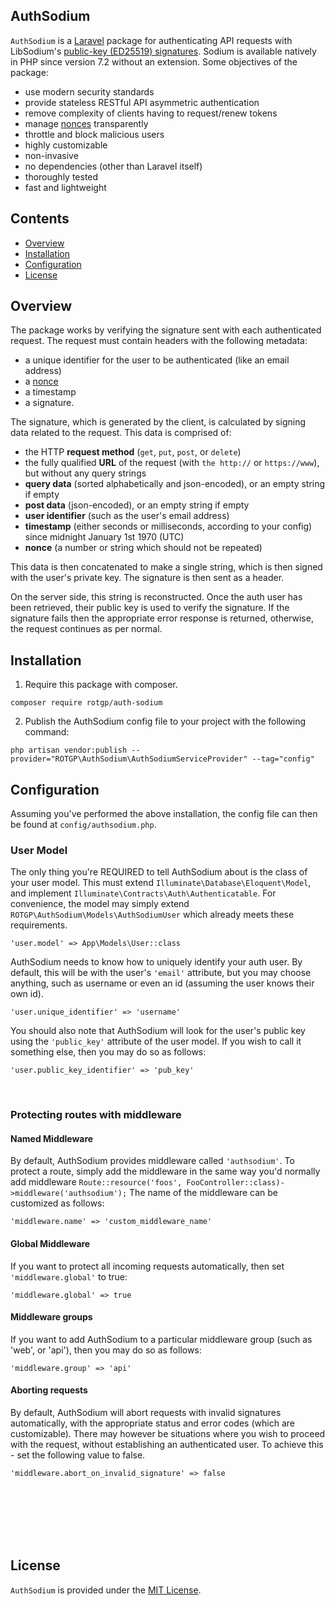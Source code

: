 <!-- ![Closures logo](https://raw.githubusercontent.com/vhesener/Closures/assets/assets/logo3.1.png) -->

<!-- [![Language](https://badgen.net/packagist/php/monolog/monolog)]()
[![License](https://img.shields.io/github/license/vhesener/Closures.svg?style=plastic&colorB=68B7EB)]()
[![Release](https://img.shields.io/github/release/vhesener/Closures.svg?style=plastic&colorB=68B7EB)]() -->

## AuthSodium

`AuthSodium` is a [Laravel](https://laravel.com/)
package for authenticating API requests with LibSodium's
[public-key (ED25519)
signatures](https://libsodium.gitbook.io/doc/public-key_cryptography/public-key_signatures).
Sodium is available natively in PHP since version 7.2
without an extension. Some objectives of the package:
  * use modern security standards
  * provide stateless RESTful API asymmetric authentication
  * remove complexity of clients having to request/renew tokens
  * manage
    [nonces](https://en.wikipedia.org/wiki/Cryptographic_nonce)
    transparently
  * throttle and block malicious users
  * highly customizable
  * non-invasive
  * no dependencies (other than Laravel itself)
  * thoroughly tested
  * fast and lightweight


## Contents
  - [Overview](#overview)
  - [Installation](#installation)
  - [Configuration](#configuration)
  - [License](#license)

## Overview

The package works by verifying the signature sent with each
authenticated request. The request must contain headers
with the following metadata: 
 - a unique identifier for the
user to be authenticated (like an email address)
 - a
   [nonce](https://en.wikipedia.org/wiki/Cryptographic_nonce)
 - a timestamp
 - a signature. 

The signature, which is generated by the client, is calculated by signing data
related to the request. This data is comprised of:
 - the HTTP **request method** (`get`, `put`, `post`, or `delete`)
 - the fully qualified **URL** of the request (with `the
   http://` or `https://www`), but without any query
   strings
 - **query data** (sorted alphabetically and json-encoded),
   or an empty string if empty
 - **post data** (json-encoded), or an empty string if empty
 - **user identifier** (such as the user's email address)
 - **timestamp** (either seconds or milliseconds, according
   to your config) since midnight January 1st 1970 (UTC)
 - **nonce** (a number or string which should not be repeated)

This data is then concatenated to make a single string,
which is then signed with the user's private key. The
signature is then sent as a header.

On the server side, this string is reconstructed. Once
the auth user has been retrieved, their public key is
used to verify the signature. If the signature fails
then the appropriate error response is returned,
otherwise, the request continues as per normal.

## Installation

1) Require this package with composer.

```shell
composer require rotgp/auth-sodium
```

2) Publish the AuthSodium config file to your project with
   the following command:

```shell
php artisan vendor:publish --provider="ROTGP\AuthSodium\AuthSodiumServiceProvider" --tag="config"
```

## Configuration

Assuming you've performed the above installation, the
config file can then be found at
`config/authsodium.php`. 

### User Model
The only thing you're REQUIRED to tell AuthSodium
about is the class of your user model. This must extend
`Illuminate\Database\Eloquent\Model`, and implement
`Illuminate\Contracts\Auth\Authenticatable`. For
convenience, the model may simply extend
`ROTGP\AuthSodium\Models\AuthSodiumUser` which already
meets these requirements.

`'user.model' => App\Models\User::class`

AuthSodium needs to know how to uniquely identify your
auth user. By default, this will be with the user's
`'email'` attribute, but you may choose anything, such
as username or even an id (assuming the user knows
their own id). 

`'user.unique_identifier' => 'username'`

You should also note that AuthSodium will look for the
user's public key using the `'public_key'` attribute of
the user model. If you wish to call it something else,
then you may do so as follows:

`'user.public_key_identifier' => 'pub_key'`

<br />


### Protecting routes with middleware

#### Named Middleware

By default, AuthSodium provides middleware called
`'authsodium'`. To protect a route, simply add the
middleware in the same way you'd normally add middleware
`Route::resource('foos',
FooController::class)->middleware('authsodium');` The
name of the middleware can be customized as follows:

`'middleware.name' => 'custom_middleware_name'`


#### Global Middleware

If you want to protect all incoming requests
automatically, then set `'middleware.global'` to true:

`'middleware.global' => true`


#### Middleware groups

If you want to add AuthSodium to a particular middleware
group (such as 'web', or 'api'), then you may do so as follows:

`'middleware.group' => 'api'`


#### Aborting requests

By default, AuthSodium will abort requests with invalid
signatures automatically, with the appropriate status
and error codes (which are customizable). There may
however be situations where you wish to proceed with the
request, without establishing an authenticated user. To
achieve this - set the following value to false.

`'middleware.abort_on_invalid_signature' => false`






<br /><br /><br /><br /><br />
## License

`AuthSodium` is provided under the [MIT License](https://github.com/vhesener/Closures/blob/master/LICENSE).
